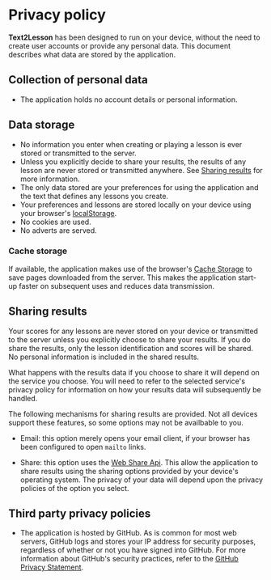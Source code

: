 # Privacy policy

**Text2Lesson** has been designed to run on your device, without the need to
create user accounts or provide any personal data. This document describes what
data are stored by the application.

## Collection of personal data

- The application holds no account details or personal information.

## Data storage

- No information you enter when creating or playing a lesson is ever stored or
  transmitted to the server.
- Unless you explicitly decide to share your results, the results of any lesson
  are never stored or transmitted anywhere. See
  [Sharing results](#sharing-results) for more information.
- The only data stored are your preferences for using the application and the
  text that defines any lessons you create.
- Your preferences and lessons are stored locally on your device using your
  browser's
  [localStorage](https://developer.mozilla.org/en-US/docs/Web/API/Web_Storage_API).
- No cookies are used.
- No adverts are served.

### Cache storage

If available, the application makes use of the browser's
[Cache Storage](https://developer.mozilla.org/en-US/docs/Web/API/CacheStorage)
to save pages downloaded from the server. This makes the application start-up
faster on subsequent uses and reduces data transmission.

## Sharing results

Your scores for any lessons are never stored on your device or transmitted to
the server unless you explicitly choose to share your results. If you do share
the results, only the lesson identification and scores will be shared. No
personal information is included in the shared results.

What happens with the results data if you choose to share it will depend on the
service you choose. You will need to refer to the selected service's privacy
policy for information on how your results data will subsequently be handled.

The following mechanisms for sharing results are provided. Not all devices
support these features, so some options may not be availbable to you.

- Email: this option merely opens your email client, if your browser has been
  configured to open `mailto` links.

- Share: this option uses the
  [Web Share Api](https://developer.mozilla.org/en-US/docs/Web/API/Web_Share_API).
  This allow the application to share results using the sharing options provided
  by your device's operating system. The privacy of your data will depend upon
  the privacy policies of the option you select.

## Third party privacy policies

- The application is hosted by GitHub. As is common for most web servers, GitHub
  logs and stores your IP address for security purposes, regardless of whether
  or not you have signed into GitHub. For more information about GitHub's
  security practices, refer to the
  [GitHub Privacy Statement](https://docs.github.com/en/site-policy/privacy-policies/github-privacy-statement).
